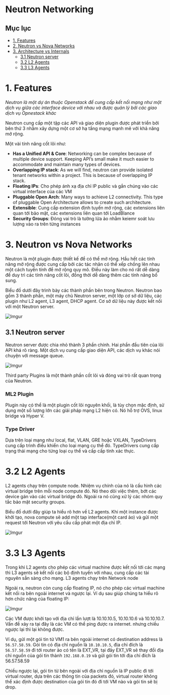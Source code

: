 # Neutron Networking

## Mục lục
- [1. Features](#1)
- [2. Neutron vs Nova Networks](#2)
- [3. Architecture vs Internals](#3)
    - [3.1 Neutron server](#31)
    - [3.2 L2 Agents](#32)
    - [3.3 L3 Agents](#33)


<a name="1"></a>

# 1. Features

*Neutron là một dự án thuộc Openstack để cung cấp kết nối mạng như một dịch vụ giữa các interface device với nhau và được quản lý bởi các giao dịch vụ Opnestack khác*

Neutron cung cấp một tập các API và giao diện plugin được phát triển bởi bên thứ 3 nhằm xây dựng một cơ sở hạ tầng mạng mạnh mẽ với khả năng mở rộng. 

Một vài tính năng cốt lõi như:
- **Has a Unified API & Core**: Networking can be complex because of multiple device support. Keeping API’s small make it much easier to accommodate and maintain many types of devices. 
- **Overlapping IP stack**: As we will find, neutron can provide isolated tenant networks within a project. This is because of overlapping IP stack.
- **Floating IPs**: Cho phép ánh xạ địa chỉ IP public và gắn chúng vào các virtual interface của các VM
- **Pluggable Open Arch**: Many ways to achieve L2 connectivity. This type of pluggable Open Architecture allows to create such architecture.
- **Extensible**: Cung cấp extension định tuyến mở rộng, các extensions liên quan tới bảo mật, các extensions liên quan tới LoadBlance
- **Security Groups**: Đóng vai trò là tường lửa ảo nhằm keiemr soát lưu lượng vào ra trên từng instances

<a name="2"></a>

# 3. Neutron vs Nova Networks
Neutron là một plugin được thiết kế để có thể mở rộng. Hầu hết các tính năng mở rộng được cung cấp bởi các tác nhân có thể xếp chồng lên nhau một cách tuyến tính để mở rộng quy mô. Điều này làm cho nó rất dễ dàng để duy trì các tính năng cốt lõi, đồng thời dễ dàng thêm các tính năng bổ sung.

Biểu đồ dưới đây trình bày các thành phần bên trong Neutron. Neutron bao gồm 3 thành phần, một máy chủ Neutron server, một lớp cơ sở dữ liệu, các plugin như L2 agent, L3 agent, DHCP agent. Cơ sở dữ liệu này được kết nối với một Neutron server.

![Imgur](https://i.imgur.com/8HeWdPN.png)

## 3.1 Neutron server
Neutron server được chia nhỏ thành 3 phần chính. Hai phần đầu tiên của lõi API khá rõ ràng. Một dịch vụ cung cấp giao diện API, các dịch vụ khác nói chuyện với message queue. 

![Imgur](https://i.imgur.com/aw5YVOI.png)

Third party Plugins là một thành phần cốt lõi và đóng vai trò rất quan trọng của Neutron.

### ML2 Plugin
Plugin này có thể là một plugin cốt lõi nguyên khối, là tùy chọn mặc định, sử dụng một số lượng lớn các giải pháp mạng L2 hiện có. Nó hỗ trợ OVS, linux bridge và Hyper V. 

### Type Driver
Dựa trên loại mạng như local, flat, VLAN, GRE hoặc VXLAN, TypeDrivers cung cấp trình điều khiển cho loại mạng cụ thể đó. TypeDrivers cung cấp trạng thái mạng cho từng loại cụ thể và cấp cấp tính xác thực.

<a name="32"></a>

# 3.2 L2 Agents
L2 agents chạy trên compute node. Nhiệm vụ chính của nó là cấu hình các virtual bridge trên mỗi node compute đó. Nó theo dõi việc thêm, bớt các device gán vào các virtual bridge đó. Ngoài ra nó cũng xử lý các nhóm quy tắc bảo mật security groups. 

Biểu đồ dưới đây giúp ta hiểu rõ hơn về L2 agents. Khi một instance được khởi tạo, nova compute sẽ add một tap interface(một card ảo) và gửi một request tới Neutron với yêu cầu cấp phát một địa chỉ IP.

![Imgur](https://i.imgur.com/q3WayWc.png)

<a name="33"></a>

# 3.3 L3 Agents
Trong khi L2 agents cho phép các virtual machine được kết nối tới các mạng thì L3 agents sẽ kết nối các bộ định tuyến với nhau, cung cấp các tài nguyên sẵn sàng cho mạng. L3 agents chạy trên Network node

Ngoài ra, neutron còn cung cấp floating IP, nó cho phép các virtual machine kết nối ra bên ngoài internet và ngược lại. Ví dụ sau giúp chúng ta hiểu rõ hơn chức năng của floating IP:

![Imgur](https://i.imgur.com/iVvcRnj.png)

Các VM được khởi tạo với địa chỉ lần lượt là 10.10.10.5, 10.10.10.6 và 10.10.10.7. Vấn đề xảy ra tại đây là các VM có thể ping được ra internet. nhưng chiều ngược lại thì lại không được. 

Ví dụ, gửi một gói tin từ VM1 ra bên ngoài internet có destination address là `56.57.58.59`. Gói tin có địa chỉ nguồn là `10.10.10.5`, địa chỉ đích là `56.57.58.59` đi tới router ảo có tên là EXT_VR, tại đây EXT_VR sẽ thay đổi địa chỉ nguồn của gói tin thành `192.168.0.19` và gửi gói tin tới địa chỉ đích là 56.57.58.59

Chiều ngược lại, gói tin từ bên ngoài với địa chỉ nguồn là IP public đi tới virtual router, dựa trên các thông tin của packets đó, virtual router không thể xác định được destination của gói tin đó đi tới VM nào và gói tin sẽ bị drop.



